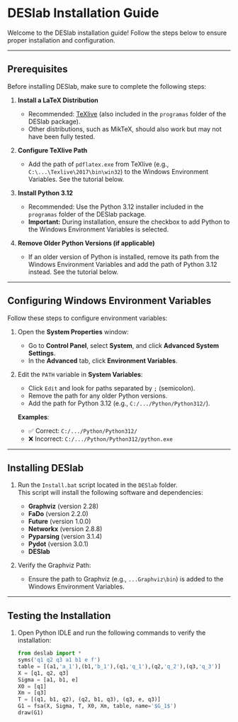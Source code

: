 # DESlab Installation Guide

Welcome to the DESlab installation guide! Follow the steps below to ensure proper installation and configuration.

---

## **Prerequisites**

Before installing DESlab, make sure to complete the following steps:

1. **Install a LaTeX Distribution**  
   - Recommended: [TeXlive](https://www.tug.org/texlive/acquire.html) (also included in the `programas` folder of the DESlab package).  
   - Other distributions, such as MikTeX, should also work but may not have been fully tested.  

2. **Configure TeXlive Path**  
   - Add the path of `pdflatex.exe` from TeXlive (e.g., `C:\...\Texlive\2017\bin\win32`) to the Windows Environment Variables. See the tutorial below.

3. **Install Python 3.12**  
   - Recommended: Use the Python 3.12 installer included in the `programas` folder of the DESlab package.  
   - **Important:** During installation, ensure the checkbox to add Python to the Windows Environment Variables is selected.

4. **Remove Older Python Versions (if applicable)**  
   - If an older version of Python is installed, remove its path from the Windows Environment Variables and add the path of Python 3.12 instead. See the tutorial below.

---

## **Configuring Windows Environment Variables**

Follow these steps to configure environment variables:

1. Open the **System Properties** window:  
   - Go to **Control Panel**, select **System**, and click **Advanced System Settings**.  
   - In the **Advanced** tab, click **Environment Variables**.

2. Edit the `PATH` variable in **System Variables**:  
   - Click `Edit` and look for paths separated by `;` (semicolon).  
   - Remove the path for any older Python versions.  
   - Add the path for Python 3.12 (e.g., `C:/.../Python/Python312/`).

   **Examples**:  
   - ✅ Correct: `C:/.../Python/Python312/`  
   - ❌ Incorrect: `C:/.../Python/Python312/python.exe`

---

## **Installing DESlab**

1. Run the `Install.bat` script located in the `DESlab` folder.  
   This script will install the following software and dependencies:  
   - **Graphviz** (version 2.28)  
   - **FaDo** (version 2.2.0)  
   - **Future** (version 1.0.0)  
   - **Networkx** (version 2.8.8)  
   - **Pyparsing** (version 3.1.4)  
   - **Pydot** (version 3.0.1)  
   - **DESlab**

2. Verify the Graphviz Path:  
   - Ensure the path to Graphviz (e.g., `...Graphviz\bin`) is added to the Windows Environment Variables.

---

## **Testing the Installation**

1. Open Python IDLE and run the following commands to verify the installation:

   ```python
   from deslab import *
   syms('q1 q2 q3 a1 b1 e f')
   table = [(a1,'a_1'),(b1,'b_1'),(q1,'q_1'),(q2,'q_2'),(q3,'q_3')]
   X = [q1, q2, q3]
   Sigma = [a1, b1, e]
   X0 = [q1]
   Xm = [q3]
   T = [(q1, b1, q2), (q2, b1, q3), (q3, e, q3)]
   G1 = fsa(X, Sigma, T, X0, Xm, table, name='$G_1$')
   draw(G1)

